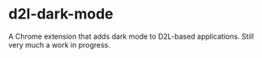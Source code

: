 # d2l-dark-mode
A Chrome extension that adds dark mode to D2L-based applications. Still very much a work in progress.
